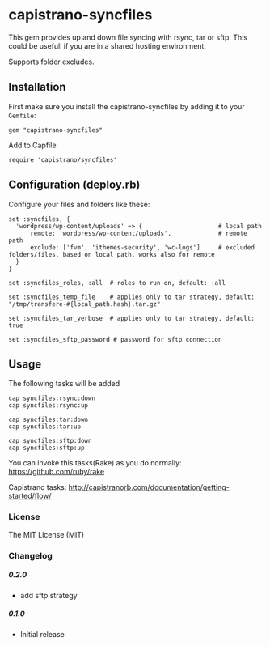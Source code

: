 # capistrano-syncfiles

This gem provides up and down file syncing with rsync, tar or sftp. This could be usefull if you are in a shared hosting environment.

Supports folder excludes.

## Installation
First make sure you install the capistrano-syncfiles by adding it to your `Gemfile`:

    gem "capistrano-syncfiles"

Add to Capfile

    require 'capistrano/syncfiles'

## Configuration (deploy.rb)
Configure your files and folders like these:
```
set :syncfiles, {
  'wordpress/wp-content/uploads' => {                     # local path
      remote: 'wordpress/wp-content/uploads',             # remote path
      exclude: ['fvm', 'ithemes-security', 'wc-logs']     # excluded folders/files, based on local path, works also for remote
  }
}

set :syncfiles_roles, :all  # roles to run on, default: :all

set :syncfiles_temp_file    # applies only to tar strategy, default: "/tmp/transfere-#{local_path.hash}.tar.gz"

set :syncfiles_tar_verbose  # applies only to tar strategy, default: true

set :syncfiles_sftp_password # password for sftp connection
```

## Usage
The following tasks will be added
```
cap syncfiles:rsync:down
cap syncfiles:rsync:up

cap syncfiles:tar:down
cap syncfiles:tar:up    

cap syncfiles:sftp:down
cap syncfiles:sftp:up    
```

You can invoke this tasks(Rake) as you do normally: https://github.com/ruby/rake

Capistrano tasks: http://capistranorb.com/documentation/getting-started/flow/

### License
The MIT License (MIT)

### Changelog
##### 0.2.0
- add sftp strategy

##### 0.1.0
- Initial release
